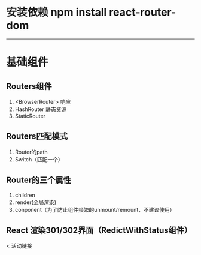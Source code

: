 # 安装依赖 npm install react-router-dom
---

# 基础组件

## Routers组件

1. <BrowserRouter\> 响应
2. HashRouter 静态资源
3. StaticRouter

## Routers匹配模式

1. Router的path
2. Switch（匹配一个）

## Router的三个属性

1. children
2. render(全局渲染)
3. conponent（为了防止组件频繁的unmount/remount，不建议使用）


## React 渲染301/302界面（RedictWithStatus组件）

\< 活动链接

